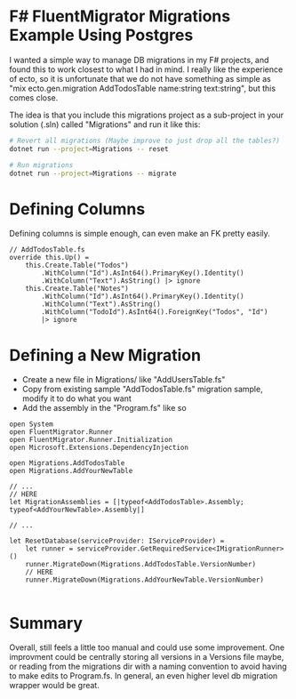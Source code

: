# F# FluentMigrator Migrations Example Using Postgres
I wanted a simple way to manage DB migrations in my F# projects, and found this to work closest to what I had in mind. I really like the experience of ecto, so it is unfortunate that we do not have something as simple as "mix ecto.gen.migration AddTodosTable name:string text:string", but this comes close.

The idea is that you include this migrations project as a sub-project in your solution (.sln) called "Migrations" and run it like this:
```bash
# Revert all migrations (Maybe improve to just drop all the tables?)
dotnet run --project=Migrations -- reset

# Run migrations
dotnet run --project=Migrations -- migrate
```

# Defining Columns

Defining columns is simple enough, can even make an FK pretty easily.
```F#
// AddTodosTable.fs
override this.Up() =
    this.Create.Table("Todos")
        .WithColumn("Id").AsInt64().PrimaryKey().Identity()
        .WithColumn("Text").AsString() |> ignore
    this.Create.Table("Notes")
        .WithColumn("Id").AsInt64().PrimaryKey().Identity()
        .WithColumn("Text").AsString()
        .WithColumn("TodoId").AsInt64().ForeignKey("Todos", "Id")
        |> ignore
```
# Defining a New Migration
- Create a new file in Migrations/ like "AddUsersTable.fs"
- Copy from existing sample "AddTodosTable.fs" migration sample, modify it to do what you want
- Add the assembly in the "Program.fs" like so
```F#
open System
open FluentMigrator.Runner
open FluentMigrator.Runner.Initialization
open Microsoft.Extensions.DependencyInjection

open Migrations.AddTodosTable
open Migrations.AddYourNewTable

// ...
// HERE
let MigrationAssemblies = [|typeof<AddTodosTable>.Assembly; typeof<AddYourNewTable>.Assembly|]

// ...

let ResetDatabase(serviceProvider: IServiceProvider) =
    let runner = serviceProvider.GetRequiredService<IMigrationRunner>()
    runner.MigrateDown(Migrations.AddTodosTable.VersionNumber)
    // HERE
    runner.MigrateDown(Migrations.AddYourNewTable.VersionNumber)


```

# Summary
Overall, still feels a little too manual and could use some improvement. One improvment could be centrally storing all versions in a Versions file maybe, or reading from the migrations dir with a naming convention to avoid having to make edits to Program.fs. In general, an even higher level db migration wrapper would be great.